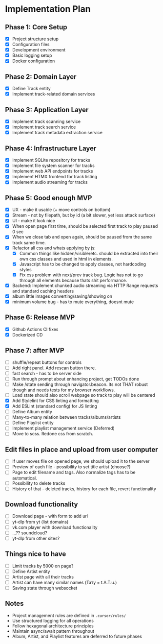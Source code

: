 # Implementation Plan

## Phase 1: Core Setup
- [x] Project structure setup
- [x] Configuration files
- [x] Development environment
- [x] Basic logging setup
- [x] Docker configuration

## Phase 2: Domain Layer
- [x] Define Track entity
- [x] Implement track-related domain services

## Phase 3: Application Layer
- [x] Implement track scanning service
- [x] Implement track search service
- [x] Implement track metadata extraction service

## Phase 4: Infrastructure Layer
- [x] Implement SQLite repository for tracks
- [x] Implement file system scanner for tracks
- [x] Implement web API endpoints for tracks
- [x] Implement HTMX frontend for track listing
- [x] Implement audio streaming for tracks

## Phase 5: Good enough MVP

- [x] UX - make it usable (+ move controls on bottom)
- [x] Stream - not by filepath, but by id (a bit slower, yet less attack surface)
- [x] UI - make it look nice
- [x] When open page first time, should be selected first track to play paused 0 sec
- [x] When we close tab and open again, should be paused from the same track same time.
- [x] Refactor all css and whats applying by js:
  - [x] Common things like hidden/visible/etc. should be extracted into their own css classes and used in html in elements.
  - [x] Javascript has to be changed to apply classes, not hardcoding styles
  - [x] Fix css problem with next/prev track bug. Logic has not to go through all elements because thats shit performance.
- [x] Backend: Implement chunked audio streaming via HTTP Range requests and standard caching headers
- [x] album little images converting/saving/showing on
- [x] minimum volume bug - has to mute everything, doesnt mute

## Phase 6: Release MVP

- [x] Github Actions CI fixes
- [x] Dockerized CD

## Phase 7: after MVP

- [ ] shuffle/repeat buttons for controls
- [ ] Add right panel. Add rescan button there.
- [ ] fast search - has to be server side
- [ ] Run through prompt about enhancing project, get TODOs done
- [ ] Make /state sending through navigator.beacon. Its not THAT robust though and needs tests for my browser workflows.
- [ ] Load state should also scroll webpage so track to play will be centered
- [x] Add Stylelint for CSS linting and formatting
- [x] Add ESLint (standard config) for JS linting
- [ ] Define Album entity
- [ ] Many-to-many relation between tracks/albums/artists
- [ ] Define Playlist entity
- [ ] Implement playlist management service (Deferred)
- [ ] Move to scss. Redone css from scratch.

## Edit files in place and upload from user computer

- [ ] If user moves file on opened page, we should upload it to the server
- [ ] Preview of each file - possibility to set title artist (choose?)
- [ ] Page to edit filename and tags. Also normalize tags has to be automatical.
- [ ] Possibility to delete tracks
- [ ] History of that - deleted tracks, history for each file, revert functionality

## Download functionality

- [ ] Download page - with form to add url
- [ ] yt-dlp from yt (list domains)
- [ ] vk.com player with download functionality
- [ ] ...?? soundcloud?
- [ ] yt-dlp from other sites?

## Things nice to have

- [ ] Limit tracks by 5000 on page?
- [ ] Define Artist entity
- [ ] Artist page with all their tracks
- [ ] Artist can have many similar names (Тату = t.A.T.u.)
- [ ] Saving state through websocket

## Notes
- Project management rules are defined in `.cursor/rules/`
- Use structured logging for all operations
- Follow hexagonal architecture principles
- Maintain async/await pattern throughout
- Album, Artist, and Playlist features are deferred to future phases
